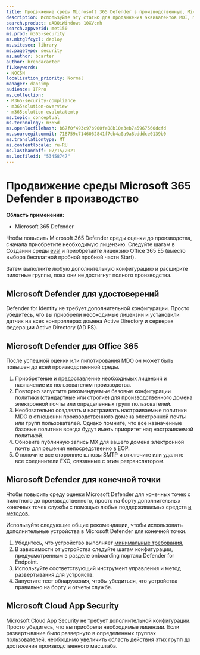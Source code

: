 ```yaml
---
title: Продвижение среды Microsoft 365 Defender в производственную, Microsoft 365 Defender оценку, попробуйте оценку, сохраняйте оценку, производственную оценку
description: Используйте эту статью для продвижения эквивалентов MDI, MDO, MDE и MCAS в живую среду в Microsoft 365 Defender или M365D.
search.product: eADQiWindows 10XVcnh
search.appverid: met150
ms.prod: m365-security
ms.mktglfcycl: deploy
ms.sitesec: library
ms.pagetype: security
ms.author: bcarter
author: brendacarter
f1.keywords:
- NOCSH
localization_priority: Normal
manager: dansimp
audience: ITPro
ms.collection:
- M365-security-compliance
- m365solution-overview
- m365solution-evalutatemtp
ms.topic: conceptual
ms.technology: m365d
ms.openlocfilehash: b67f0f493c97b900fa08b10e3eb7a5967560dcfd
ms.sourcegitcommit: 718759c7146062841f7eb4a0a9a8bdddce0139b0
ms.translationtype: MT
ms.contentlocale: ru-RU
ms.lasthandoff: 07/15/2021
ms.locfileid: "53458747"
---
```

# <a name="promote-your-microsoft-365-defender-evaluation-environment-to-production"></a>Продвижение среды Microsoft 365 Defender в производство

**Область применения:**
- Microsoft 365 Defender

Чтобы повысить Microsoft 365 Defender среды оценки до производства, сначала приобретите необходимую лицензию. Следуйте шагам в Создании среды [eval](eval-create-eval-environment.md) и приобретайте лицензию Office 365 E5 (вместо выбора бесплатной пробной пробной части Start).

Затем выполните любую дополнительную конфигурацию и расширите пилотные группы, пока они не достигнут полного производства. 

## <a name="microsoft-defender-for-identity"></a>Microsoft Defender для удостоверений
Defender for Identity не требует дополнительной конфигурации. Просто убедитесь, что вы приобрели необходимые лицензии и установили датчик на всех контроллерах домена Active Directory и серверах федерации Active Directory (AD FS). 

## <a name="microsoft-defender-for-office-365"></a>Microsoft Defender для Office 365
После успешной оценки или пилотирования MDO он может быть повышен до всей производственной среды.
1. Приобретение и предоставление необходимых лицензий и назначение их пользователям производства.
2. Повторно запустите рекомендуемые базовые конфигурации политики (стандартные или строгие) для производственного домена электронной почты или определенных групп пользователей.
3. Необязательно создавать и настраивать настраиваемые политики MDO в отношении производственного домена электронной почты или групп пользователей.  Однако помните, что все назначенные базовые политики всегда будут иметь приоритет над настраиваемой политикой.
4. Обновите публичную запись MX для вашего домена электронной почты для решения непосредственно в EOP.
5. Отключите все сторонние шлюзы SMTP и отключите или удалите все соединители EXO, связанные с этим ретранслятором.

## <a name="microsoft-defender-for-endpoint"></a>Microsoft Defender для конечной точки
Чтобы повысить среду оценки Microsoft Defender для конечных точек с пилотного до производственного, просто на борту дополнительных конечных точек службы с помощью любых поддерживаемых средств [и методов.](/defender-endpoint/onboard-configure)

Используйте следующие общие рекомендации, чтобы использовать дополнительные устройства в Microsoft Defender для конечной точки. 

1. Убедитесь, что устройство выполняет [минимальные требования.](/defender-endpoint/minimum-requirements)
2. В зависимости от устройства следуйте шагам конфигурации, предусмотренным в разделе onboarding портала Defender for Endpoint.
3. Используйте соответствующий инструмент управления и метод развертывания для устройств.
4.  Запустите тест обнаружения, чтобы убедиться, что устройства правильно на борту и отчеты службе.

## <a name="microsoft-cloud-app-security"></a>Microsoft Cloud App Security
Microsoft Cloud App Security не требует дополнительной конфигурации. Просто убедитесь, что вы приобрели необходимые лицензии. Если развертывание было развернуто в определенных группах пользователей, необходимо увеличить область действия этих групп до достижения производственного масштаба. 

